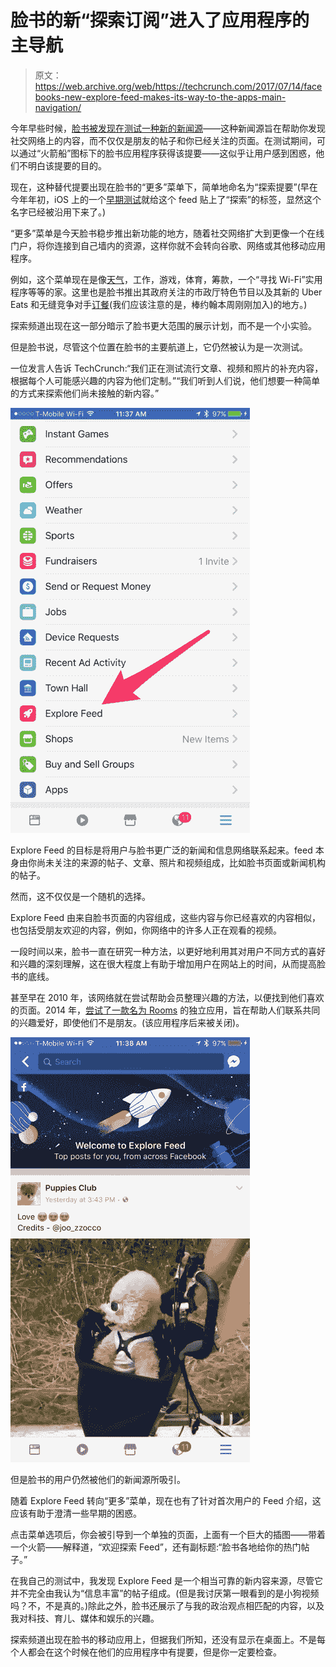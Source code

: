 # 脸书的新“探索订阅”进入了应用程序的主导航 

> 原文：<https://web.archive.org/web/https://techcrunch.com/2017/07/14/facebooks-new-explore-feed-makes-its-way-to-the-apps-main-navigation/>

今年早些时候，[脸书被发现在测试一种新的新闻源](https://web.archive.org/web/20221205130813/https://beta.techcrunch.com/2017/03/29/facebook-tries-a-second-news-feed-headed-by-a-rocket-ship-icon/)——这种新闻源旨在帮助你发现社交网络上的内容，而不仅仅是朋友的帖子和你已经关注的页面。在测试期间，可以通过“火箭船”图标下的脸书应用程序获得该提要——这似乎让用户感到困惑，他们不明白该提要的目的。

现在，这种替代提要出现在脸书的“更多”菜单下，简单地命名为“探索提要”(早在今年年初，iOS 上的一个[早期测试](https://web.archive.org/web/20221205130813/https://geek.ng/2017/01/facebook-adds-explore-tab-ios-app.html)就给这个 feed 贴上了“探索”的标签，显然这个名字已经被沿用下来了。)

“更多”菜单是今天脸书稳步推出新功能的地方，随着社交网络扩大到更像一个在线门户，将你连接到自己墙内的资源，这样你就不会转向谷歌、网络或其他移动应用程序。

例如，这个菜单现在是像[天气](https://web.archive.org/web/20221205130813/https://beta.techcrunch.com/2017/02/08/facebook-can-now-replace-your-weather-app/)，工作，游戏，体育，筹款，一个“寻找 Wi-Fi”实用程序等等的家。这里也是脸书推出其政府关注的市政厅特色节目以及其新的 Uber Eats 和无缝竞争对手[订餐](https://web.archive.org/web/20221205130813/https://beta.techcrunch.com/2017/05/19/facebook-rolls-out-a-new-order-food-option-in-its-main-navigation/)(我们应该注意的是，棒约翰本周刚刚加入)的地方。)

探索频道出现在这一部分暗示了脸书更大范围的展示计划，而不是一个小实验。

但是脸书说，尽管这个位置在脸书的主要航道上，它仍然被认为是一次测试。

一位发言人告诉 TechCrunch:“我们正在测试流行文章、视频和照片的补充内容，根据每个人可能感兴趣的内容为他们定制。”“我们听到人们说，他们想要一种简单的方式来探索他们尚未接触的新内容。”

![](img/4fd8b9507ccbfb2a952f05b2359fa1e7.png)

Explore Feed 的目标是将用户与脸书更广泛的新闻和信息网络联系起来。feed 本身由你尚未关注的来源的帖子、文章、照片和视频组成，比如脸书页面或新闻机构的帖子。

然而，这不仅仅是一个随机的选择。

Explore Feed 由来自脸书页面的内容组成，这些内容与你已经喜欢的内容相似，也包括受朋友欢迎的内容，例如，你网络中的许多人正在观看的视频。

一段时间以来，脸书一直在研究一种方法，以更好地利用其对用户不同方式的喜好和兴趣的深刻理解，这在很大程度上有助于增加用户在网站上的时间，从而提高脸书的底线。

甚至早在 2010 年，该网络就在尝试帮助会员整理兴趣的方法，以便找到他们喜欢的页面。2014 年，[尝试了一款名为 Rooms](https://web.archive.org/web/20221205130813/https://beta.techcrunch.com/2014/10/23/facebook-rooms/) 的独立应用，旨在帮助人们联系共同的兴趣爱好，即使他们不是朋友。(该应用程序后来被关闭)。

![](img/a0cb6393f4c86202b02f91416b3db5b4.png)

但是脸书的用户仍然被他们的新闻源所吸引。

随着 Explore Feed 转向“更多”菜单，现在也有了针对首次用户的 Feed 介绍，这应该有助于澄清一些早期的困惑。

点击菜单选项后，你会被引导到一个单独的页面，上面有一个巨大的插图——带着一个火箭——解释道，“欢迎探索 Feed”，还有副标题:“脸书各地给你的热门帖子。”

在我自己的测试中，我发现 Explore Feed 是一个相当可靠的新内容来源，尽管它并不完全由我认为“信息丰富”的帖子组成。(但是我讨厌第一眼看到的是小狗视频吗？不，不是真的。)除此之外，脸书还展示了与我的政治观点相匹配的内容，以及我对科技、育儿、媒体和娱乐的兴趣。

探索频道出现在脸书的移动应用上，但据我们所知，还没有显示在桌面上。不是每个人都会在这个时候在他们的应用程序中有提要，但是你一定要检查。